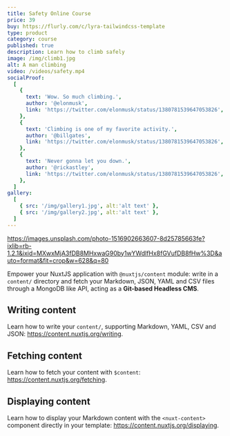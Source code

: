 ```yaml
---
title: Safety Online Course
price: 39
buy: https://flurly.com/c/lyra-tailwindcss-template
type: product
category: course
published: true
description: Learn how to climb safely
image: /img/climb1.jpg
alt: A man climbing
video: /videos/safety.mp4
socialProof:
  [
    {
      text: 'Wow. So much climbing.',
      author: '@elonmusk',
      link: 'https://twitter.com/elonmusk/status/1380781539647053826',
    },
    {
      text: 'Climbing is one of my favorite activity.',
      author: '@billgates',
      link: 'https://twitter.com/elonmusk/status/1380781539647053826',
    },
    {
      text: 'Never gonna let you down.',
      author: '@rickastley',
      link: 'https://twitter.com/elonmusk/status/1380781539647053826',
    },
  ]
gallery:
  [
    { src: '/img/gallery1.jpg', alt:'alt text' },
    { src: '/img/gallery2.jpg', alt:'alt text' },
  ]
---
```


https://images.unsplash.com/photo-1516902663607-8d25785663fe?ixlib=rb-1.2.1&ixid=MXwxMjA3fDB8MHxwaG90by1wYWdlfHx8fGVufDB8fHw%3D&auto=format&fit=crop&w=628&q=80

Empower your NuxtJS application with `@nuxtjs/content` module: write in a `content/` directory and fetch your Markdown, JSON, YAML and CSV files through a MongoDB like API, acting as a **Git-based Headless CMS**.

## Writing content

Learn how to write your `content/`, supporting Markdown, YAML, CSV and JSON: https://content.nuxtjs.org/writing.

## Fetching content

Learn how to fetch your content with `$content`: https://content.nuxtjs.org/fetching.

## Displaying content

Learn how to display your Markdown content with the `<nuxt-content>` component directly in your template: https://content.nuxtjs.org/displaying.

